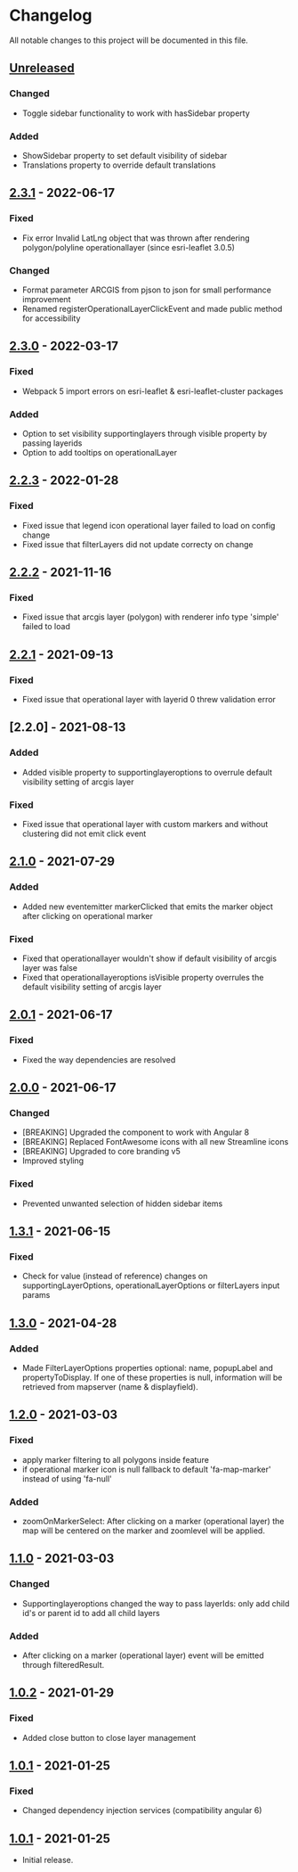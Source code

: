 # Changelog

All notable changes to this project will be documented in this file.

<!--
"### Added" for new features.
"### Changed" for changes in existing functionality.
"### Deprecated" for soon-to-be removed features.
"### Removed" for now removed features.
"### Fixed" for any bug fixes.
"### Security" in case of vulnerabilities.
-->
## [Unreleased]

### Changed
- Toggle sidebar functionality to work with hasSidebar property

### Added
- ShowSidebar property to set default visibility of sidebar
- Translations property to override default translations

## [2.3.1] - 2022-06-17

### Fixed
- Fix error Invalid LatLng object that was thrown after rendering polygon/polyline operationallayer (since esri-leaflet 3.0.5)

### Changed
- Format parameter ARCGIS from pjson to json for small performance improvement
- Renamed registerOperationalLayerClickEvent and made public method for accessibility


## [2.3.0] - 2022-03-17

### Fixed
- Webpack 5 import errors on esri-leaflet & esri-leaflet-cluster packages

### Added
- Option to set visibility supportinglayers through visible property by passing layerids
- Option to add tooltips on operationalLayer


## [2.2.3] - 2022-01-28

### Fixed
- Fixed issue that legend icon operational layer failed to load on config change
- Fixed issue that filterLayers did not update correcty on change

## [2.2.2] - 2021-11-16

### Fixed
- Fixed issue that arcgis layer (polygon) with renderer info type 'simple' failed to load


## [2.2.1] - 2021-09-13

### Fixed
- Fixed issue that operational layer with layerid 0 threw validation error


## [2.2.0] - 2021-08-13

### Added
- Added visible property to supportinglayeroptions to overrule default visibility setting of arcgis layer
### Fixed
- Fixed issue that operational layer with custom markers and without clustering did not emit click event


## [2.1.0] - 2021-07-29

### Added
- Added new eventemitter markerClicked that emits the marker object after clicking on operational marker

### Fixed
- Fixed that operationallayer wouldn't show if default visibility of arcgis layer was false
- Fixed that operationallayeroptions isVisible property overrules the default visibility setting of arcgis layer


## [2.0.1] - 2021-06-17

### Fixed
- Fixed the way dependencies are resolved


## [2.0.0] - 2021-06-17

### Changed
- [BREAKING] Upgraded the component to work with Angular 8
- [BREAKING] Replaced FontAwesome icons with all new Streamline icons
- [BREAKING] Upgraded to core branding v5
- Improved styling

### Fixed
- Prevented unwanted selection of hidden sidebar items


## [1.3.1] - 2021-06-15

### Fixed
- Check for value (instead of reference) changes on supportingLayerOptions, operationalLayerOptions or filterLayers input params


## [1.3.0] - 2021-04-28

### Added
- Made FilterLayerOptions properties optional: name, popupLabel and propertyToDisplay. If one of these properties is null, information will be retrieved from mapserver (name & displayfield).


## [1.2.0] - 2021-03-03

### Fixed
- apply marker filtering to all polygons inside feature
- if operational marker icon is null fallback to default 'fa-map-marker' instead of using 'fa-null'

### Added
- zoomOnMarkerSelect: After clicking on a marker (operational layer) the map will be centered on the marker and zoomlevel will be applied.


## [1.1.0] - 2021-03-03

### Changed
- Supportinglayeroptions changed the way to pass layerIds: only add child id's or parent id to add all child layers

### Added
- After clicking on a marker (operational layer) event will be emitted through filteredResult.


## [1.0.2] - 2021-01-29

### Fixed
- Added close button to close layer management


## [1.0.1] - 2021-01-25

### Fixed
- Changed dependency injection services (compatibility angular 6)


## [1.0.1] - 2021-01-25
- Initial release.


[Unreleased]: https://github.com/digipolisantwerp/location-viewer_widget_angular/compare/v2.3.1...HEAD
[2.3.1]: https://github.com/digipolisantwerp/location-viewer_widget_angular/compare/v2.3.0...v2.3.1
[2.3.0]: https://github.com/digipolisantwerp/location-viewer_widget_angular/compare/v2.2.3...v2.3.0
[2.2.3]: https://github.com/digipolisantwerp/location-viewer_widget_angular/compare/v2.2.2...v2.2.3
[2.2.2]: https://github.com/digipolisantwerp/location-viewer_widget_angular/compare/v2.2.1...v2.2.2
[2.2.1]: https://github.com/digipolisantwerp/location-viewer_widget_angular/compare/v2.2.0...v2.2.1
[2.1.0]: https://github.com/digipolisantwerp/location-viewer_widget_angular/compare/v2.0.1...v2.1.0
[2.0.1]: https://github.com/digipolisantwerp/location-viewer_widget_angular/compare/v2.0.0...v2.0.1
[2.0.0]: https://github.com/digipolisantwerp/location-viewer_widget_angular/compare/v1.3.1...v2.0.0
[1.3.1]: https://github.com/digipolisantwerp/location-viewer_widget_angular/compare/v1.3.0...v1.3.1
[1.3.0]: https://github.com/digipolisantwerp/location-viewer_widget_angular/compare/v1.2.0...v1.3.0
[1.2.0]: https://github.com/digipolisantwerp/location-viewer_widget_angular/compare/v1.1.0...v1.2.0
[1.1.0]: https://github.com/digipolisantwerp/location-viewer_widget_angular/compare/v1.0.2...v1.1.0
[1.0.2]: https://github.com/digipolisantwerp/location-viewer_widget_angular/compare/v1.0.1...v1.0.2
[1.0.1]: https://github.com/digipolisantwerp/location-viewer_widget_angular/compare/v1.0.0...v1.0.1
[1.0.0]: https://github.com/digipolisantwerp/location-viewer_widget_angular/compare/v1.0.0
